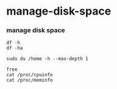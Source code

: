 # manage-disk-space

### manage disk space
```
df -h
df -ha
```
```
sudo du /home -h --max-depth 1
```
```
free
cat /proc/cpuinfo
cat /proc/meminfo
```